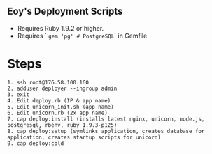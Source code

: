 ## Eoy's Deployment Scripts

* Requires Ruby 1.9.2 or higher.
* Requires ´ ```gem 'pg' # PostgreSQL```´ in Gemfile

# Steps

```
1. ssh root@176.58.100.160
2. adduser deployer --ingroup admin
3. exit
4. Edit deploy.rb (IP & app name)
5. Edit unicorn_init.sh (app name)
6. Edit unicorn.rb (2x app name)
7. cap deploy:install (installs latest nginx, unicorn, node.js, postgresql, rbenv, ruby 1.9.3-p125) 
8. cap deploy:setup (symlinks application, creates database for application, creates startup scripts for unicorn)
9. cap deploy:cold
```
